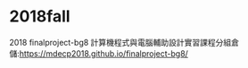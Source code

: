 # 2018fall
2018 finalproject-bg8 計算機程式與電腦輔助設計實習課程分組倉儲:https://mdecp2018.github.io/finalproject-bg8/
